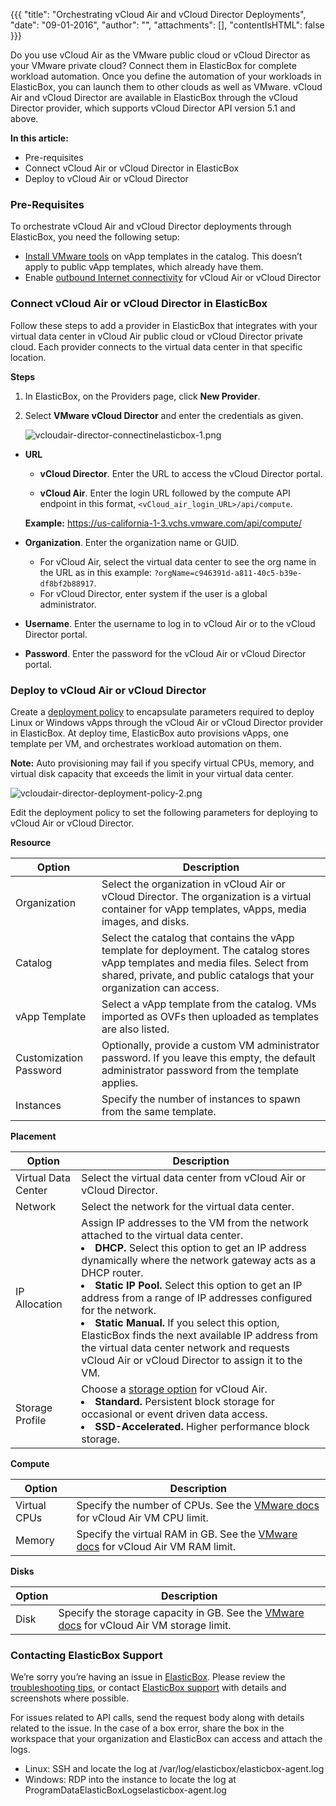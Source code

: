 {{{ "title": "Orchestrating vCloud Air and vCloud Director Deployments",
"date": "09-01-2016",
"author": "",
"attachments": [],
"contentIsHTML": false
}}}

Do you use vCloud Air as the VMware public cloud or vCloud Director as your VMware private cloud? Connect them in ElasticBox for complete workload automation. Once you define the automation of your workloads in ElasticBox, you can launch them to other clouds as well as VMware. vCloud Air and vCloud Director are available in ElasticBox through the vCloud Director provider, which supports vCloud Director API version 5.1 and above.

**In this article:**

* Pre-requisites
* Connect vCloud Air or vCloud Director in ElasticBox
* Deploy to vCloud Air or vCloud Director

### Pre-Requisites

To orchestrate vCloud Air and vCloud Director deployments through ElasticBox, you need the following setup:

* [Install VMware tools](https://pubs.vmware.com/vcd-51/index.jsp?topic=%2Fcom.vmware.vcloud.users.doc_51%2FGUID-9BB72070-65E9-4458-84C3-05D8247C7343.html) on vApp templates in the catalog. This doesn’t apply to public vApp templates, which already have them.
* Enable [outbound Internet connectivity](https://kb.vmware.com/selfservice/microsites/search.do?language=en_US&cmd=displayKC&externalId=2053464) for vCloud Air or vCloud Director

### Connect vCloud Air or vCloud Director in ElasticBox

Follow these steps to add a provider in ElasticBox that integrates with your virtual data center in vCloud Air public cloud or vCloud Director private cloud. Each provider connects to the virtual data center in that specific location.

**Steps**

1. In ElasticBox, on the Providers page, click **New Provider**.

2. Select **VMware vCloud Director** and enter the credentials as given.

    ![vcloudair-director-connectinelasticbox-1.png](../images/ElasticBox/vcloudair-director-connectinelasticbox-1.png)

* **URL**

   * **vCloud Director**. Enter the URL to access the vCloud Director portal.

   * **vCloud Air**. Enter the login URL followed by the compute API endpoint in this format, `<vCloud_air_login_URL>/api/compute`.

    **Example:** https://us-california-1-3.vchs.vmware.com/api/compute/

* **Organization**. Enter the organization name or GUID.
	* For vCloud Air, select the virtual data center to see the org name in the URL as in this example: `?orgName=c946391d-a811-40c5-b39e-df8bf2b88917`.
	* For vCloud Director, enter system if the user is a global administrator.

* **Username**. Enter the username to log in to vCloud Air or to the vCloud Director portal.
* **Password**. Enter the password for the vCloud Air or vCloud Director portal.

### Deploy to vCloud Air or vCloud Director

Create a [deployment policy](../ElasticBox/deploymentpolicy-box.md) to encapsulate parameters required to deploy Linux or Windows vApps through the vCloud Air or vCloud Director provider in ElasticBox. At deploy time, ElasticBox auto provisions vApps, one template per VM, and orchestrates workload automation on them.

**Note:** Auto provisioning may fail if you specify virtual CPUs, memory, and virtual disk capacity that exceeds the limit in your virtual data center.

![vcloudair-director-deployment-policy-2.png](../images/ElasticBox/vcloudair-director-deployment-policy-2.png)

Edit the deployment policy to set the following parameters for deploying to vCloud Air or vCloud Director.

**Resource**

| Option | Description |
|--------|-------------|
| Organization | Select the organization in vCloud Air or vCloud Director. The organization is a virtual container for vApp templates, vApps, media images, and disks. |
| Catalog |	Select the catalog that contains the vApp template for deployment. The catalog stores vApp templates and media files. Select from shared, private, and public catalogs that your organization can access. |
| vApp Template | Select a vApp template from the catalog. VMs imported as OVFs then uploaded as templates are also listed. |
| Customization Password | Optionally, provide a custom VM administrator password. If you leave this empty, the default administrator password from the template applies.|
| Instances | Specify the number of instances to spawn from the same template. |

**Placement**

| Option | Description |
|--------|-------------|
| Virtual Data Center |	Select the virtual data center from vCloud Air or vCloud Director. |
| Network |	Select the network for the virtual data center. |
| IP Allocation | Assign IP addresses to the VM from the network attached to the virtual data center.<li>**DHCP.** Select this option to get an IP address dynamically where the network gateway acts as a DHCP router.</li><li>**Static IP Pool.** Select this option to get an IP address from a range of IP addresses configured for the network.</li><li>**Static Manual.** If you select this option, ElasticBox finds the next available IP address from the virtual data center network and requests vCloud Air or vCloud Director to assign it to the VM.</li> |
| Storage Profile | Choose a [storage option](http://vcloud.vmware.com/service-offering/block-storage) for vCloud Air.<li>**Standard.** Persistent block storage for occasional or event driven data access.</li><li>**SSD-Accelerated.** Higher performance block storage.</li> |

**Compute**

| Option | Description |
|--------|-------------|
| Virtual CPUs | Specify the number of CPUs. See the [VMware docs](http://pubs.vmware.com/vca/index.jsp?topic=%2Fcom.vmware.vca.od.ug.doc%2FGUID-6180A0A5-E390-449D-8FD6-CD8601554EAE.html) for vCloud Air VM CPU limit. |
| Memory | Specify the virtual RAM in GB. See the [VMware docs](http://pubs.vmware.com/vca/index.jsp?topic=%2Fcom.vmware.vca.od.ug.doc%2FGUID-6180A0A5-E390-449D-8FD6-CD8601554EAE.html) for vCloud Air VM RAM limit. |

**Disks**

| Option | Description |
|--------|-------------|
| Disk | Specify the storage capacity in GB. See the [VMware docs](http://pubs.vmware.com/vca/index.jsp?topic=%2Fcom.vmware.vca.od.ug.doc%2FGUID-6180A0A5-E390-449D-8FD6-CD8601554EAE.html) for vCloud Air VM storage limit. |

### Contacting ElasticBox Support

We’re sorry you’re having an issue in [ElasticBox](//www.ctl.io/elasticbox/). Please review the [troubleshooting tips](./troubleshooting-tips.md), or contact [ElasticBox support](mailto:support@elasticbox.com) with details and screenshots where possible.

For issues related to API calls, send the request body along with details related to the issue. In the case of a box error, share the box in the workspace that your organization and ElasticBox can access and attach the logs.
* Linux: SSH and locate the log at /var/log/elasticbox/elasticbox-agent.log
* Windows: RDP into the instance to locate the log at ProgramDataElasticBoxLogselasticbox-agent.log
